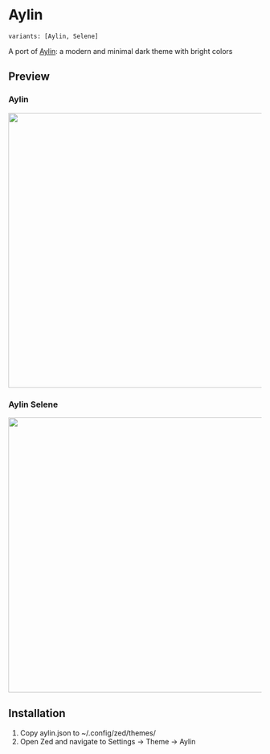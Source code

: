 # Aylin
`variants: [Aylin, Selene]`

A port of [Aylin](https://github.com/AhmedAbdulrahman/aylin.vim): a modern and minimal dark theme with bright colors

## Preview
### Aylin
<img src="assets/aylin.png" width="546">

### Aylin Selene
<img src="assets/aylin-selene.png" width="546">

## Installation
1. Copy aylin.json to ~/.config/zed/themes/
2. Open Zed and navigate to Settings -> Theme -> Aylin
